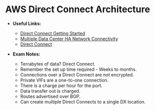 # AWS Direct Connect Architecture

* **Useful Links:**
  * [Direct Connect Getting Started](https://docs.aws.amazon.com/directconnect/latest/UserGuide/getting_started.html)
  * [Multiple Data Center HA Network Connectivity](https://aws.amazon.com/answers/networking/aws-multiple-data-center-ha-network-connectivity)
  * [Direct Connect](https://aws.amazon.com/directconnect/faqs/)

* **Exam Notes:**
  * Terrabytes of data? Direct Connect.
  * Remember the set up time required - Weeks to months.
  * Connections over a Direct Connect are _not_ encrypted.
  * Private VIFs are a one-to-one connection.
  * There is a charge per hour for the port.
  * Data transfer out is charged.
  * Routes advertised over BGP.
  * Can create multiple Direct Connects to a single DX location.
